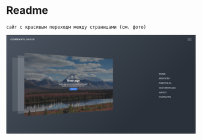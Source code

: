 # Readme #
```angular2html
сайт с красивым переходм между страницами (см. фото)
```
![result](./result.png)
